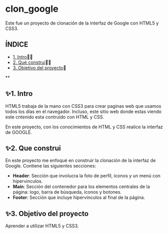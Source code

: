 # clon_google
Este fue un proyecto de clonación de la interfaz de Google con HTML5 y CSS3.


## ÍNDICE 

* [1. Intro](https://github.com/Anayelisss/clon_google/blob/main/README.md#1-intro)👩‍💻 
* [2. Qué construi](https://github.com/Anayelisss/clon_google/blob/main/README.md#2-que-construi)👩‍🔧
* [3. Objetivo del proyecto](https://github.com/Anayelisss/clon_google/blob/main/README.md#3-objetivo-del-proyecto)🏸

**
## ✨1. Intro
HTML5 trabaja de la mano con CSS3 para crear paginas web que usamos todos los días en el navegador. Incluso, este sitio web donde estas viendo este cntenido esta contruido con HTML y CSS.

En este proyecto, con los conocimientos de HTML y CSS realice la interfaz de GOOGLE.

## ✨2. Que construi
En este proyecto me enfoqué en construir la clonación de la interfaz de Google.
Contiene las siguientes secciones:

* **Header**: Sección que involucra la foto de perfil, iconos y un menú con hipervinculos. 
* **Main**: Sección del contenedor para los elementos centrales de la página: logo, barra de búsqueda, iconos y botones.
* **Footer**: Sección que incluye hipervinculos al final de la página. 

## ✨3. Objetivo del proyecto
Aprender a utilizar HTML5 y CSS3.
